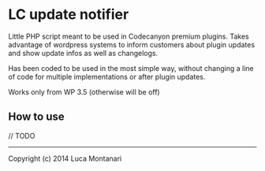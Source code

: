 LC update notifier
==============

Little PHP script meant to be used in Codecanyon premium plugins. Takes advantage of wordpress systems to inform customers about plugin updates and show update infos as well as changelogs.

Has been coded to be used in the most simple way, without changing a line of code for multiple implementations or after plugin updates.

Works only from WP 3.5 (otherwise will be off)



## How to use

// TODO



* * *

Copyright (c) 2014 Luca Montanari 